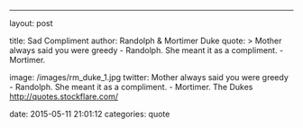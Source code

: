 ---
layout: post

title:  Sad Compliment
author: Randolph & Mortimer Duke
quote: >
  Mother always said you were greedy - Randolph. She meant it as a compliment. - Mortimer.

image: /images/rm_duke_1.jpg
twitter: Mother always said you were greedy - Randolph. She meant it as a compliment. - Mortimer. The Dukes http://quotes.stockflare.com/

date:   2015-05-11 21:01:12
categories: quote
